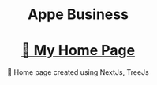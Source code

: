 <h1 align="center">Appe Business</h1>
<h1 align="center">
    <a href="https://www.appebusiness.com.br/">🔗 My Home Page</a>
</h1>
<p align="center">🚀 Home page created using NextJs, TreeJs</p>
